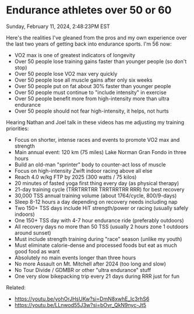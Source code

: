 # Endurance athletes over 50 or 60

Sunday, February 11, 2024, 2:48:23PM EST

Here's the realities I've gleaned from the pros and my own experience over the last two years of getting back into endurance sports. I'm 56 now:

* VO2 max is one of greatest indicators of longevity
* Over 50 people lose training gains faster than younger people (so don't stop)
* Over 50 people lose VO2 max very quickly
* Over 50 people lose all muscle gains after only six weeks
* Over 50 people put on fat about 30% faster than younger people
* Over 50 people must continue to "include intensity" in exercise
* Over 50 people benefit more from high-intensity more than ultra endurance
* Over 50 people should not fear high-intensity, it helps, not hurts

Hearing Nathan and Joel talk in these videos has me adjusting my training priorities:

* Focus on shorter, intense races and events to promote VO2 max and strength
* Main annual event: 120 km (75 miles) Lake Norman Gran Fondo in three hours
* Build an old-man "sprinter" body to counter-act loss of muscle
* Focus on high-intensity Zwift indoor racing above all else
* Reach 4.0 w/kg FTP by 2025 (300 watts / 75 kilos)
* 20 minutes of fasted yoga first thing every day (as physical therapy)
* 21-day training cycle (TRRTRRTRR TRRTRRTRR RRR) for best recovery
* 30,000 TSS annual training volume (about 1764/cycle, 800/9-days)
* Sleep 8-12 hours a day depending on recovery needs including nap
* Two 150+ TSS days include HiT strength/power or racing (usually safely indoors)
* One 150+ TSS day with 4-7 hour endurance ride (preferably outdoors)
* All recovery days no more than 50 TSS (usually 2 hours zone 1 outdoors around sunset)
* Must include strength training during "race" season (unlike my youth)
* Must eliminate calorie-dense and processed foods but eat as much good food as want
* Absolutely no main events longer than three hours
* No more Assault on Mt. Mitchell after 2024 (too long and slow)
* No Tour Divide / GDMBR or other "ultra endurance" stuff
* One very slow bikepacking trip every 21 days during RRR just for fun

Related:

* https://youtu.be/yohOrJHsUKw?si=DmN8xwhE_Ic3rhS6
* https://youtu.be/LLnwod55J3w?si=bOvr_QkN9nyc-Jt5

